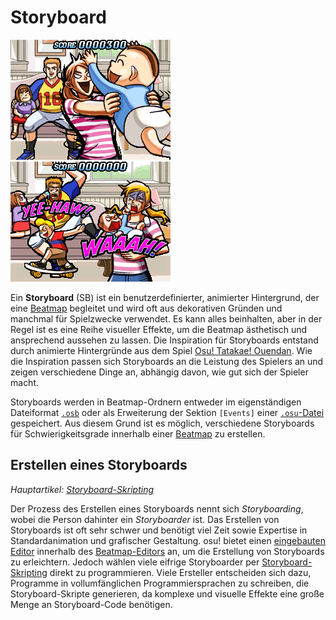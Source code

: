 # Storyboard

![](img/Sbpassing.png "Diese Szene wird gezeigt, wenn du in Walkie Talkie Man ein Elite Beat 300 bekommst")
![](img/Sbfailing.png "Das wird gezeigt, wenn du verfehlt hast oder eine 50 in der vorher gespielten Combo erzielt hast")

Ein **Storyboard** (SB) ist ein benutzerdefinierter, animierter Hintergrund, der eine [Beatmap](/wiki/Beatmap) begleitet und wird oft aus dekorativen Gründen und manchmal für Spielzwecke verwendet. Es kann alles beinhalten, aber in der Regel ist es eine Reihe visueller Effekte, um die Beatmap ästhetisch und ansprechend aussehen zu lassen. Die Inspiration für Storyboards entstand durch animierte Hintergründe aus dem Spiel [Osu! Tatakae! Ouendan](/wiki/Disambiguation/Ouendan). Wie die Inspiration passen sich Storyboards an die Leistung des Spielers an und zeigen verschiedene Dinge an, abhängig davon, wie gut sich der Spieler macht.

Storyboards werden in Beatmap-Ordnern entweder im eigenständigen Dateiformat [`.osb`](/wiki/osu!_File_Formats/Osb_(file_format)) oder als Erweiterung der Sektion `[Events]` einer [`.osu`-Datei](/wiki/osu!_File_Formats/Osu_(file_format)) gespeichert. Aus diesem Grund ist es möglich, verschiedene Storyboards für Schwierigkeitsgrade innerhalb einer [Beatmap](/wiki/Beatmap) zu erstellen.

## Erstellen eines Storyboards

*Hauptartikel: [Storyboard-Skripting](/wiki/Storyboard/Scripting)*

Der Prozess des Erstellen eines Storyboards nennt sich *Storyboarding*, wobei die Person dahinter ein *Storyboarder* ist. Das Erstellen von Storyboards ist oft sehr schwer und benötigt viel Zeit sowie Expertise in Standardanimation und grafischer Gestaltung. osu! bietet einen [eingebauten Editor](/wiki/Client/Beatmap_editor/Design) innerhalb des [Beatmap-Editors](/wiki/Client/Beatmap_editor) an, um die Erstellung von Storyboards zu erleichtern. Jedoch wählen viele eifrige Storyboarder per [Storyboard-Skripting](/wiki/Storyboard/Scripting) direkt zu programmieren. Viele Ersteller entscheiden sich dazu, Programme in vollumfänglichen Programmiersprachen zu schreiben, die Storyboard-Skripte generieren, da komplexe und visuelle Effekte eine große Menge an Storyboard-Code benötigen.
